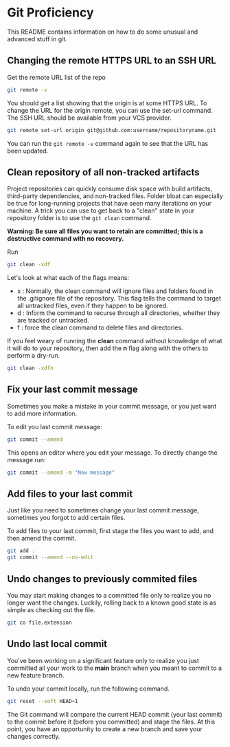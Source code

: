 # Git Proficiency

This README contains information on how to do some unusual and advanced stuff in git.

## Changing the remote HTTPS URL to an SSH URL

Get the remote URL list of the repo

```bash
git remote -v
```

You should get a list showing that the origin is at some HTTPS URL.
To change the URL for the origin remote, you can use the set-url command.
The SSH URL should be available from your VCS provider.

```bash
git remote set-url origin git@github.com:username/repositoryname.git
```

You can run the ```git remote -v``` command again to see that the URL has been updated.

## Clean repository of all non-tracked artifacts

Project repositories can quickly consume disk space with build artifacts,
third-party dependencies, and non-tracked files.
Folder bloat can especially be true for long-running projects
that have seen many iterations on your machine.
A trick you can use to get back to a "clean" state in your repository folder
is to use the ```git clean``` command.

**Warning: Be sure all files you want to retain are committed;
this is a destructive command with no recovery.**

Run

```bash
git clean -xdf
```

Let's look at what each of the flags means:

- x : Normally, the clean command will ignore files and folders found in the
.gitignore file of the repository. This flag tells the command to target all
untracked files, even if they happen to be ignored.
- d : Inform the command to recurse through all directories,
whether they are tracked or untracked.
- f : force the clean command to delete files and directories.

If you feel weary of running the **clean** command without knowledge
of what it will do to your repository,
then add the **n** flag along with the others to perform a dry-run.

```bash
git clean -xdfn
```

## Fix your last commit message

Sometimes you make a mistake in your commit message,
or you just want to add more information.

To edit you last commit message:

```bash
git commit --amend
```

This opens an editor where you edit your message.
To directly change the message run:

```bash
git commit --amend -m "New message"
```

## Add files to your last commit

Just like you need to sometimes change your last commit message,
sometimes you forgot to add certain files.

To add files to your last commit,
first stage the files you want to add,
and then amend the commit.

```bash
git add .
git commit --amend --no-edit
```

## Undo changes to previously commited files

You may start making changes to a committed file only to realize
you no longer want the changes. Luckily, rolling back to a known good state
is as simple as checking out the file.

```bash
git co file.extension
```

## Undo last local commit

You've been working on a significant feature only to realize
you just committed all your work to the **main** branch
when you meant to commit to a new feature branch.

To undo your commit locally, run the following command.

```bash
git reset --soft HEAD~1
```

The Git command will compare the current HEAD commit (your last commit)
to the commit before it (before you committed) and stage the files.
At this point, you have an opportunity to create a new branch
and save your changes correctly.
